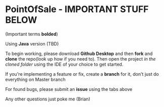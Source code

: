# PointOfSale - IMPORTANT STUFF BELOW

(Important terms **bolded**)


 Using **Java** version (TBD)
 
 To begin working, please download **Github Desktop** and then **fork** and **clone** the repo(look up how if you need to). Then open the project _in the cloned folder_ using the IDE of your choice to get started.
 
 If you're implementing a feature or fix, create a **branch** for it, don't just do everything on Master branch
 
 For found bugs, please submit an **issue** using the tabs above
 
 Any other questions just poke me (Brian)
